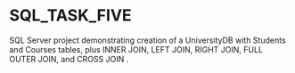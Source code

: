 # SQL_TASK_FIVE
SQL Server project demonstrating creation of a UniversityDB with Students and Courses tables, plus INNER JOIN, LEFT JOIN, RIGHT JOIN, FULL OUTER JOIN, and CROSS JOIN .
